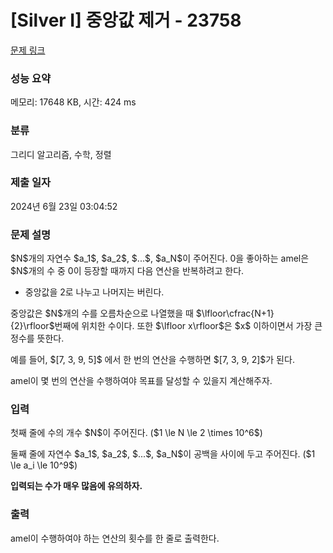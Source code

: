 # [Silver I] 중앙값 제거 - 23758 

[문제 링크](https://www.acmicpc.net/problem/23758) 

### 성능 요약

메모리: 17648 KB, 시간: 424 ms

### 분류

그리디 알고리즘, 수학, 정렬

### 제출 일자

2024년 6월 23일 03:04:52

### 문제 설명

<p>$N$개의 자연수 $a_1$, $a_2$, $...$, $a_N$이 주어진다. 0을 좋아하는 amel은 $N$개의 수 중 0이 등장할 때까지 다음 연산을 반복하려고 한다.</p>

<ul>
	<li>중앙값을 2로 나누고 나머지는 버린다.</li>
</ul>

<p>중앙값은 $N$개의 수를 오름차순으로 나열했을 때 $\lfloor\cfrac{N+1}{2}\rfloor$번째에 위치한 수이다. 또한 $\lfloor x\rfloor$은 $x$ 이하이면서 가장 큰 정수를 뜻한다.</p>

<p>예를 들어, $[7, 3, 9, 5]$ 에서 한 번의 연산을 수행하면 $[7, 3, 9, 2]$가 된다.</p>

<p>amel이 몇 번의 연산을 수행하여야 목표를 달성할 수 있을지 계산해주자.</p>

### 입력 

 <p>첫째 줄에 수의 개수 $N$이 주어진다. ($1 \le N \le 2 \times 10^6$)</p>

<p>둘째 줄에 자연수 $a_1$, $a_2$, $...$, $a_N$이 공백을 사이에 두고 주어진다. ($1 \le a_i \le 10^9$)</p>

<p><strong>입력되는 수가 매우 많음에 유의하자.</strong></p>

### 출력 

 <p>amel이 수행하여야 하는 연산의 횟수를 한 줄로 출력한다.</p>

